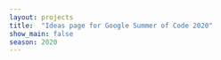 ```yaml
---
layout: projects
title:  "Ideas page for Google Summer of Code 2020"
show_main: false
season: 2020
---
```

